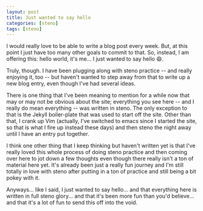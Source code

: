 ```yaml
---
layout: post
title: Just wanted to say hello
categories: [steno]
tags: [steno]
---
```


I would really love to be able to write a blog post every week. But, at this point I just have too many other goals to commit to that. So, instead, I am offering this: hello world, it's me... I just wanted to say hello 😄.

Truly, though. I have been plugging along with steno practice -- and really enjoying it, too -- but haven't wanted to step away from that to write up a new blog entry, even though I've had several ideas.

There is one thing that I've been meaning to mention for a while now that may or may not be obvious about the site; everything you see here -- and I really do mean everything -- was written in steno. The only exception to that is the Jekyll boiler-plate that was used to start off the site. Other than that, I crank up Vim (actually, I've switched to emacs since I started the site, so that is what I fire up instead these days) and then steno the night away until I have an entry put together.

I think one other thing that I keep thinking but haven't written yet is that I've really loved this whole process of doing steno practice and then coming over here to jot down a few thoughts even though there really isn't a ton of material here yet. It's already been just a really fun journey and I'm still totally in love with steno after putting in a ton of practice and still being a bit pokey with it.

Anyways... like I said, I just wanted to say hello... and that everything here is written in full steno glory... and that it's been more fun than you'd believe... and that it's a lot of fun to send this off into the void.
